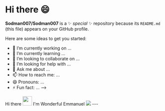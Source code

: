 # Hi there 😄

**Sodman007/Sodman007** is a ✨ _special_ ✨ repository because its `README.md` (this file) appears on your GitHub profile.

Here are some ideas to get you started:

- 🔭 I’m currently working on ...
- 🌱 I’m currently learning ...
- 👯 I’m looking to collaborate on ...
- 🤔 I’m looking for help with ...
- 💬 Ask me about ...
- 📫 How to reach me: ...
- 😄 Pronouns: ...
- ⚡ Fun fact: ...
-->
<div id="badrges">
</div>
Hi there
<img src="https://media.giphy.com/media/hvRJCLFzcasrR4ia7z/giphy.gif" width="30px"/> I'm Wonderful Emmanuel
</h1>
  <a href="https://www.github.com/Sodman007" target="_blank" rel="noreferrer"><img src="https://img.shields.io/github/followers/Sodman007?logo=github&style=for-the-badge&color=ec4899&labelColor=1c1917" /></a>
</div>
---

